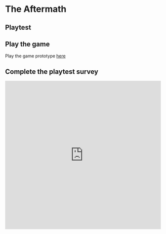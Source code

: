 # The Aftermath
## Playtest

## Play the game
Play the game prototype [here](..prototype/TheAftermath.html)

## Complete the playtest survey

<iframe width="640px" height= "480px" src= "https://forms.office.com/Pages/ResponsePage.aspx?id=FRGudvwe8kqlNuKyRDrxoCo9RAC7zKlLpqOZ7gUrLpNUODAySzgyTkY1RkgzRlZMMDNGS0xPRTVDUi4u&embed=true" frameborder= "0" marginwidth= "0" marginheight= "0" style= "border: none; max-width:100%; max-height:100vh" allowfullscreen webkitallowfullscreen mozallowfullscreen msallowfullscreen> </iframe>
